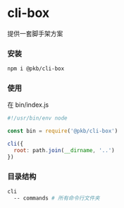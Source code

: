 # cli-box

提供一套脚手架方案

### 安装

```bash
npm i @pkb/cli-box
```

### 使用

在 bin/index.js
```js
#!/usr/bin/env node

const bin = require('@pkb/cli-box')

cli({
  root: path.join(__dirname, '..')
})
```

### 目录结构

```bash
cli
  -- commands # 所有命令行文件夹
```

